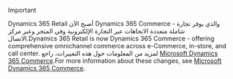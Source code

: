 > [!IMPORTANT]
> <span data-ttu-id="97eb0-101">Dynamics 365 Retail أصبح الآن Dynamics 365 Commerce - والذي يوفر تجارة شاملة متعددة الاتجاهات عبر التجارة الإلكترونية وفي المتجر وعبر مركز الاتصال.</span><span class="sxs-lookup"><span data-stu-id="97eb0-101">Dynamics 365 Retail is now Dynamics 365 Commerce - offering comprehensive omnichannel commerce across e-Commerce, in-store, and call center.</span></span> <span data-ttu-id="97eb0-102">لمزيد من المعلومات حول هذه التغييرات، راجع [Microsoft Dynamics 365 Commerce](https://dynamics.microsoft.com/en-us/commerce/overview/).</span><span class="sxs-lookup"><span data-stu-id="97eb0-102">For more information about these changes, see [Microsoft Dynamics 365 Commerce](https://dynamics.microsoft.com/en-us/commerce/overview/).</span></span>
